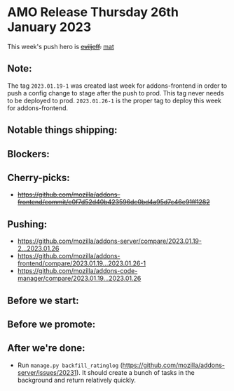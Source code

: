 # AMO Release Thursday 26th January 2023

This week's push hero is ~~[eviljeff](https://github.com/eviljeff).~~ [mat](https://github.com/diox)

## Note:
The tag `2023.01.19-1` was created last week for addons-frontend in order to push a config change to stage after the push to prod. This tag never needs to be deployed to prod. `2023.01.26-1` is the proper tag to deploy this week for addons-frontend.

## Notable things shipping:

## Blockers:

## Cherry-picks:
- ~~https://github.com/mozilla/addons-frontend/commit/e0f7d52d40b423596dc0bd4a95d7c46e91ff1282~~

## Pushing:

- https://github.com/mozilla/addons-server/compare/2023.01.19-2...2023.01.26
- https://github.com/mozilla/addons-frontend/compare/2023.01.19...2023.01.26-1
- https://github.com/mozilla/addons-code-manager/compare/2023.01.19...2023.01.26

## Before we start:

## Before we promote:

## After we're done:
- Run `manage.py backfill_ratinglog` (https://github.com/mozilla/addons-server/issues/20231). It should create a bunch of tasks in the background and return relatively quickly.

